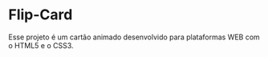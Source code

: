 # Flip-Card
Esse projeto é um cartão animado desenvolvido para plataformas WEB com o HTML5 e o CSS3.
